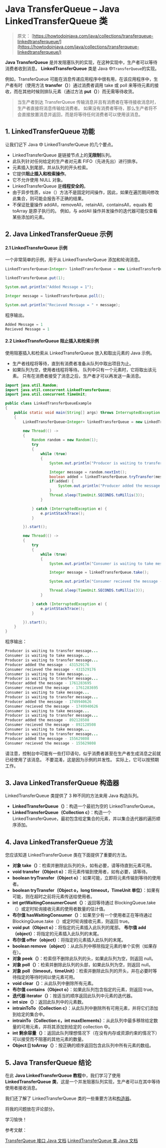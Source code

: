 # Java TransferQueue – Java LinkedTransferQueue 类

> 原文： [https://howtodoinjava.com/java/collections/transferqueue-linkedtransferqueue/](https://howtodoinjava.com/java/collections/transferqueue-linkedtransferqueue/)

**Java TransferQueue** 是并发阻塞队列的实现，在这种实现中，生产者可以等待消费者收到消息。 **LinkedTransferQueue** 类是 Java 中`TransferQueue`的实现。

例如，TransferQueue 可能在消息传递应用程序中很有用，在该应用程序中，生产者有时（使用方法 **transfer（）**）通过消费者调用 take 或 poll 来等待元素的接收，而在其他时候则排队元素（通过方法 **put（）**）而无需等待收货。

> 当生产者到达 TransferQueue 传输消息并且有消费者在等待接收消息时，生产者直接将消息传输给消费者。
> 如果没有消费者等待，那么生产者将不会直接放置消息并返回，而是将等待任何消费者可以使用该消息。

## 1\. LinkedTransferQueue 功能

让我们记下 Java 中 LinkedTransferQueue 的几个要点。

*   LinkedTransferQueue 是链接节点上的**无限制**队列。
*   此队列针对任何给定的生产者对元素 FIFO（先进先出）进行排序。
*   元素插入到尾部，并从队列的开头检索。
*   它提供**阻止插入和检索操作**。
*   它不允许使用 NULL 对象。
*   LinkedTransferQueue 是**线程安全的**。
*   由于异步性质，size（）方法不是固定时间操作，因此，如果在遍历期间修改此集合，则可能会报告不正确的结果。
*   不保证批量操作 addAll，removeAll，retainAll，containsAll，equals 和 toArray 是原子执行的。 例如，与 addAll 操作并发操作的迭代器可能仅查看某些添加的元素。

## 2\. Java LinkedTransferQueue 示例

#### 2.1 LinkedTransferQueue 示例

一个非常简单的示例，用于从 LinkedTransferQueue 添加和轮询消息。

```java
LinkedTransferQueue<Integer> linkedTransferQueue = new LinkedTransferQueue<>();

linkedTransferQueue.put(1);

System.out.println("Added Message = 1");

Integer message = linkedTransferQueue.poll();

System.out.println("Recieved Message = " + message);

```

程序输出。

```java
Added Message = 1
Recieved Message = 1

```

#### 2.2 LinkedTransferQueue 阻止插入和检索示例

使用阻塞插入和检索从 LinkedTransferQueue 放入和取出元素的 Java 示例。

*   生产者线程将等待，直到有消费者准备从队列中取出项目为止。
*   如果队列为空，使用者线程将等待。 队列中只有一个元素时，它将取出该元素。 只有在消费者接受了消息之后，生产者才可以再发送一条消息。

```java
import java.util.Random;
import java.util.concurrent.LinkedTransferQueue;
import java.util.concurrent.TimeUnit;

public class LinkedTransferQueueExample 
{
    public static void main(String[] args) throws InterruptedException 
    {
        LinkedTransferQueue<Integer> linkedTransferQueue = new LinkedTransferQueue<>();

        new Thread(() -> 
        {
            Random random = new Random(1);
            try 
            {
                while (true) 
                {
                    System.out.println("Producer is waiting to transfer message...");

                    Integer message = random.nextInt();
                    boolean added = linkedTransferQueue.tryTransfer(message);
                    if(added) {
                        System.out.println("Producer added the message - " + message);
                    }
                    Thread.sleep(TimeUnit.SECONDS.toMillis(3));
                }

            } catch (InterruptedException e) {
                e.printStackTrace();
            }

        }).start();

        new Thread(() -> 
        {
            try 
            {
                while (true) 
                {
                    System.out.println("Consumer is waiting to take message...");

                    Integer message = linkedTransferQueue.take();

                    System.out.println("Consumer recieved the message - " + message);

                    Thread.sleep(TimeUnit.SECONDS.toMillis(3));
                }

            } catch (InterruptedException e) {
                e.printStackTrace();
            }

        }).start();
    }
}

```

程序输出：

```java
Producer is waiting to transfer message...
Consumer is waiting to take message...
Producer is waiting to transfer message...
Producer added the message - 431529176
Consumer recieved the message - 431529176
Consumer is waiting to take message...
Producer is waiting to transfer message...
Producer added the message - 1761283695
Consumer recieved the message - 1761283695
Consumer is waiting to take message...
Producer is waiting to transfer message...
Producer added the message - 1749940626
Consumer recieved the message - 1749940626
Consumer is waiting to take message...
Producer is waiting to transfer message...
Producer added the message - 892128508
Consumer recieved the message - 892128508
Consumer is waiting to take message...
Producer is waiting to transfer message...
Producer added the message - 155629808
Consumer recieved the message - 155629808

```

请注意，控制台中可能有一些打印语句，似乎消费者甚至在生产者生成消息之前就已经使用了该消息。 不要混淆，这是因为示例的并发性。 实际上，它可以按预期工作。

## 3\. Java LinkedTransferQueue 构造器

LinkedTransferQueue 类提供了 3 种不同的方法来用 Java 构造队列。

*   **LinkedTransferQueue（）**：构造一个最初为空的 LinkedTransferQueue。
*   **LinkedTransferQueue（Collection c）**：构造一个 LinkedTransferQueue，最初包含给定集合的元素，并以集合迭代器的遍历顺序添加。

## 4\. Java LinkedTransferQueue 方法

您应该知道 LinkedTransferQueue 类在下面提供了重要的方法。

*   **对象 take（）**：检索并删除此队列的头，如有必要，请等待直到元素可用。
*   **void transfer（Object o）**：将元素传输到使用者，如有必要，请等待。
*   **boolean tryTransfer（Object o）**：如果可能，立即将元素传输到等待的使用者。
*   **boolean tryTransfer（Object o，long timeout，TimeUnit 单位）**：如果有可能，则在超时之前将元素传送给使用者。
*   **int getWaitingConsumerCount（）**：返回等待通过 BlockingQueue.take（）或定时轮询接收元素的使用者数量的估计值。
*   **布尔值 hasWaitingConsumer（）**：如果至少有一个使用者正在等待通过 BlockingQueue.take（）或定时轮询接收元素，则返回 true。
*   **void put（Object o）**：将指定的元素插入此队列的尾部。 **布尔值 add（object）**：将指定的元素插入此队列的末尾。
*   **布尔值 offer（object）**：将指定的元素插入此队列的末尾。
*   **boolean remove（object）**：从此队列中移除指定元素的单个实例（如果存在）。
*   **对象 peek（）**：检索但不删除此队列的头，如果此队列为空，则返回 null。
*   **对象 poll（）**：检索并删除此队列的头部，如果此队列为空，则返回 null。
*   **对象 poll（timeout，timeUnit）**：检索并删除此队列的开头，并在必要时等待指定的等待时间以使元素可用。
*   **void clear（）**：从此队列中删除所有元素。
*   **布尔值 contains（Object o）**：如果此队列包含指定的元素，则返回 true。
*   **迭代器 iterator（）**：按适当的顺序返回此队列中元素的迭代器。
*   **int size（）**：返回此队列中的元素数。
*   **intrainToTo（Collection c）**：从此队列中删除所有可用元素，并将它们添加到给定的集合中。
*   **intrainTo（Collection c，int maxElements）**：从此队列中最多移除给定数量的可用元素，并将其添加到给定的 collection 中。
*   **int 剩余容量（）**：返回此队列理想情况下（在没有内存或资源约束的情况下）可以接受而不阻塞的其他元素的数量。
*   **Object [] toArray（）**：按正确的顺序返回包含此队列中所有元素的数组。

## 5\. Java TransferQueue 结论

在此 **Java LinkedTransferQueue 教程**中，我们学习了使用 **LinkedTransferQueue 类**，这是一个并发阻塞队列实现，生产者可以在其中等待使用者接收消息。

我们还了解了 LinkedTransferQueue 类的一些重要方法和[构造器](https://howtodoinjava.com/oops/java-constructors/)。

将我的问题放在评论部分。

学习愉快！

参考文献：

[TransferQueue 接口 Java 文档](https://docs.oracle.com/javase/8/docs/api/java/util/concurrent/TransferQueue.html)
[LinkedTransferQueue 类 Java 文档](https://docs.oracle.com/javase/8/docs/api/java/util/concurrent/LinkedTransferQueue.html)